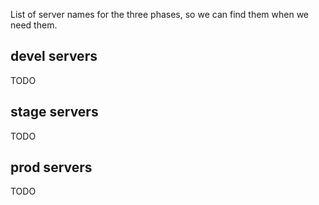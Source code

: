 List of server names for the three phases, so we can find them when we need them.


devel servers
-------------
TODO

stage servers
-------------
TODO

prod servers
------------
TODO
